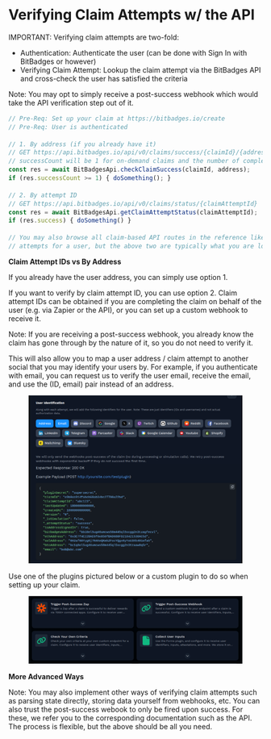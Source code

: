 # Verifying Claim Attempts w/ the API

IMPORTANT: Verifying claim attempts are two-fold:

* Authentication: Authenticate the user (can be done with Sign In with BitBadges or however)
* Verifying Claim Attempt: Lookup the claim attempt via the BitBadges API and cross-check the user has satisfied the criteria

Note: You may opt to simply receive a post-success webhook which would take the API verification step out of it.

```typescript
// Pre-Req: Set up your claim at https://bitbadges.io/create
// Pre-Req: User is authenticated

// 1. By address (if you already have it)
// GET https://api.bitbadges.io/api/v0/claims/success/{claimId}/{address}
// successCount will be 1 for on-demand claims and the number of completions for standard
const res = await BitBadgesApi.checkClaimSuccess(claimId, address);
if (res.successCount >= 1) { doSomething(); }

// 2. By attempt ID 
// GET https://api.bitbadges.io/api/v0/claims/status/{claimAttemptId}
const res = await BitBadgesApi.getClaimAttemptStatus(claimAttemptId);
if (res.success) { doSomething() }

// You may also browse all claim-based API routes in the reference like a fetch all claim
// attempts for a user, but the above two are typically what you are looking for.
```

**Claim Attempt IDs vs By Address**

If you already have the user address, you can simply use option 1.

If you want to verify by claim attempt ID, you can use option 2. Claim attempt IDs can be obtained if you are completing the claim on behalf of the user (e.g. via Zapier or the API), or you can set up a custom webhook to receive it.

Note: If you are receiving a post-success webhook, you already know the claim has gone through by the nature of it, so you do not need to verify it.

This will also allow you to map a user address / claim attempt to another social that you may identify your users by. For example, if you authenticate with email, you can request us to verify the user email, receive the email, and use the (ID, email) pair instead of an address.

<figure><img src="../../../.gitbook/assets/image (1) (1) (1).png" alt=""><figcaption></figcaption></figure>

Use one of the plugins pictured below or a custom plugin to do so when setting up your claim.

<figure><img src="../../../.gitbook/assets/image (3) (1) (1).png" alt=""><figcaption></figcaption></figure>

**More Advanced Ways**

Note: You may also implement other ways of verifying claim attempts such as parsing state directly, storing data yourself from webhooks, etc. You can also trust the post-success webook to only be fired upon success. For these, we refer you to the corresponding documentation such as the API. The process is flexible, but the above should be all you need.
